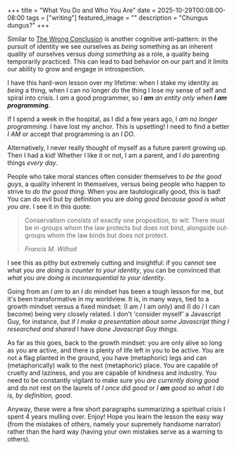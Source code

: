 +++
title = "What You Do and Who You Are"
date = 2025-10-29T00:08:00-08:00
tags = ["writing"]
featured_image = ""
description = "Chungus dungus?"
+++

Similar to [The Wrong Conclusion](../the-wrong-conclusion/) is another cognitive anti-pattern: in the pursuit of identity we see ourselves as _being_ something as an inherent quality of ourselves versus _doing something_ as a role, a quality being temporarily practiced. This can lead to bad behavior on our part and it limits our ability to grow and engage in introspection.

I have this hard-won lesson over my lifetime: when I stake my identity as _being_ a thing, when I can no longer _do_ the thing I lose my sense of self and spiral into crisis. I _am_ a good programmer, so _I **am** an entity only when **I am programming**_.

If I spend a week in the hospital, as I did a few years ago, I _am no longer programming_. I have lost my anchor. This is upsetting! I need to find a better _I AM_ or accept that programming is an _I DO_.

Alternatively, I never really thought of myself as a future parent growing up. Then I had a kid! Whether I like it or not, I am a parent, and I _do_ parenting things _every day_.

People who take moral stances often consider themselves to _be the good guys_, a quality inherent in themselves, versus being people who happen to strive to _do the good thing_. When you are tautologically good, this is bad! You can do evil but by definition you are _doing good because good is what you are_. I see it in this quote:

> Conservatism consists of exactly one proposition, to wit: There must be in-groups whom the law protects but does not bind, alongside out-groups whom the law binds but does not protect.
>
> _Francis M. Wilhoit_

I see this as pithy but extremely cutting and insightful: if you cannot see what _you are doing is counter to your identity_, you can be convinced that _what you are doing is inconsequential to your identity_.

Going from an _I am_ to an _I do_ mindset has been a tough lesson for me, but it's been transformative in my worldview. It is, in many ways, tied to a growth mindset versus a fixed mindset: (I am / I am only) and (I do / I can become) being very closely related. I don't 'consider myself' a Javascript Guy, for instance, but if _I make a presentation about some Javascript thing I researched and shared_ I have _done Javascript Guy things_.

As far as this goes, back to the growth mindset: you are only alive so long as you are active, and there is plenty of life left in you to be active. You are not a flag planted in the ground, you have (metaphoric) legs and can (metaphorically) walk to the next (metaphoric) place. You are capable of cruelty and laziness, and you are capable of kindness and industry. You need to be constantly vigilant to make sure you _are currently doing good_ and do not rest on the laurels of _I once did good_ or _I **am** good so what I do is, by definition, good_.

Anyway, these were a few short paragraphs summarizing a spiritual crisis I spent 4 years mulling over. Enjoy! Hope you learn the lesson the easy way (from the mistakes of others, namely your supremely handsome narrator) rather than the hard way (having your own mistakes serve as a warning to others).
